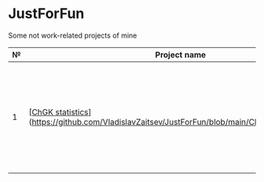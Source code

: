 # JustForFun
Some not work-related projects of mine

| №| Project name| Description | Stack |
| - | -- |--------------------------- | ---------------------------|
| 1 | [[ChGK statistics](https://github.com/VladislavZaitsev/Projects/tree/main/Bank.%20Segmentation%20of%20clients)](https://github.com/VladislavZaitsev/JustForFun/blob/main/ChGK_statistics.ipynb) | To identify top-10 players, which person has played in the quiz, called What? Where? When? | python, pandas, seaborn |

